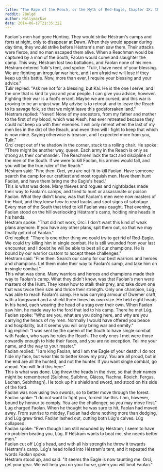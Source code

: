 ```yaml
---
title: "The Rape of the Reach, or the Myth of Red-Eagle, Chapter IX: the Guerilla begins and Faolan fights Lúg"
reddit: 28elgd
author: Hollymarkie
date: 2014-06-17T21:35:22Z
---
```


Faolan's men had gone Hunting. They would strike Héstram's camps and forts at night, only to disappear at Dawn. When they would appear during day time, they would strike before Héstram's men saw them. Their attacks were fierce, and no man escaped them alive. When a Reachman would be captured by a man of the South, Faolan would come and slaughter the camp. This way, Héstram lost two battalions, and Faolan none of his men.  
Héstram entered Tulír's tent, and spoke: "Tulír, I have need of your blessing. We are fighting an irregular war here, and I am afraid we will lose if they keep up this battle. Now, more than ever, I require your blessing and your advice."  
Tulír replied: "Ask me not for a blessing, but Kai. He is the one I serve, and the one that is kind to you and your people. I can give you advice, however. Fighting their war is a fool's errant. Maybe we are cursed, and this war is proving to be an unjust war. My advise is to retreat, and to leave the Reach to its savage folk, so that we might leave this godsforsaken land."  
Héstram replied: "Never! None of my ancestors, from my father and mother to the first of my blood, which was Alesh, has ever retreated because they could not keep up with their enemies. I will only retreat when the last of my men lies in the dirt of the Reach, and even then will I fight to keep that which is now mine. Saying otherwise is treason, and I expected more from you, Tulír."  
Orcí crept out of the shadow in the corner, stuck to a rolling chair. He spoke: "There might be another way, queen. Each army in the Reach is only as strong as their commander. The Reachmen lack the tact and discipline of the men of the South. If we were to kill Faolan, his armies would fall, and you will be the true ruler of the Reach."  
Héstram said: "Fine then. Orcí, you are not fit to kill Faolan. Have someone search the camp for our craftiest and most roguish men. Have them hunt Faolan, and have them bring me the Eagle's head."  
This is what was done. Many thieves and rogues and nightblades made their way to Faolan's camps, and tried to hunt or assassinate or poison Faolan. What they didn't know, was that Faolan's men were now masters of the Hunt, and they knew how to read tracks and spot signs of sabotage. Every man of the South that tried to kill Faolan was caught. That evening, Faolan stood on the hill overlooking Héstram's camp, holding nine heads in his hands.  
Héstram spoke: "That did not work, Orcí. I don't want this kind of weak plans anymore. If you have any other plans, spit them out, so that we may finally get rid of Faolan."  
Orcí replied: "There is one other thing we could try to get rid of Red-Eagle. We could try killing him in single combat. He is still wounded from your last encounter, and I doubt he will be able to best all our champions. He is bound by our warrior custom to accept these challenges."  
Héstram said: "Fine then. Search our camp for our best warriors and heroes and champions. Let them make their way to Faolan's camp, and take him on in single combat."  
This what was done. Many warriors and heroes and champions made their way to Faolan's camp. What they didn't know, was that Faolan's men were masters of the Hunt. They knew how to stalk their prey, and take down one that was twice their size and thrice their strength. Only one champion, Lúg , was able to reach Faolan's camp. He was carrying armour of Dwemer craft, with a longsword and a shield three times his own size. He held eight heads in his hand, each wearing the head of a stag over their own. When Faolan saw him, he made way to the ford that led to his camp. There he met Lúg.  
Faolan spoke: "Who are you, what are you doing here, and why are you carrying the heads of my men. Normally I would have offered you peace and hospitality, but it seems you will only bring war and enmity."  
Lúg replied: "I was sent by the queen of the South to have single combat with Faolan, who says he rules the Reach. The only ones I met were those cowardly enough to hide their faces, and you are no exception. Tell me your name, and the way to your master."  
Faolan replied: "I am king Faolan, and I am the Eagle of your death. I do not hide my face, but wear this to better know my pray. You are all proud, but in the end are all the hunted, and not the hunter. If you want single combat, go ahead. You will find this here."  
This is what was done. Lúg threw the heads in the river, so that their names might be remembered [Suibhne, Suibhne, Gláess, Fiachna, Róeich, Fergus, Lechan, Sebhthagh]. He took up his shield and sword, and stood on his side of the ford.  
Faolan was now using two swords, so to better move through the forest.  
Faolan spoke: "I do not want to fight you, forced like this. I am, however, bound by honour to comply. You are the challenger, so you may move first."  
Lúg charged Faolan. When he thought he was sure to hit, Faolan had moved away. From sunrise to midday, Faolan had done nothing more than dodging, and Lúg grew tired. Faolan lashed out, cutting both Lúg's calves. Lúg collapsed.  
Faolan spoke: "Even though I am still wounded by Héstram, I seem to have no problem beating you, Lúg. If Héstram wants to beat me, she needs better men."  
Faolan cut off Lúg's head, and with all his strength he threw it towards Héstram's camp. Lúg's head rolled into Héstram's tent, and it repeated the words Faolan spoke.  
Héstram stood up, and said: "It seems the Eagle is now taunting me. Orcí, get your gear. We will help you on your horse, given you will beat Faolan."

